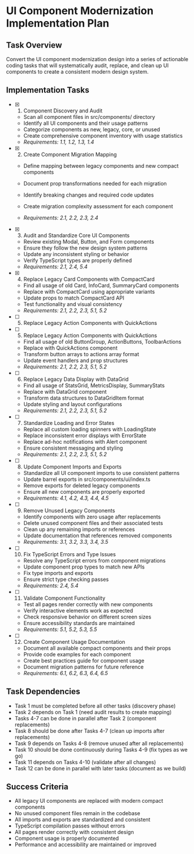 # UI Component Modernization Implementation Plan

## Task Overview

Convert the UI component modernization design into a series of actionable coding tasks that will systematically audit, replace, and clean up UI components to create a consistent modern design system.

## Implementation Tasks

- [x] 1. Component Discovery and Audit




  - Scan all component files in src/components/ directory
  - Identify all UI components and their usage patterns
  - Categorize components as new, legacy, core, or unused
  - Create comprehensive component inventory with usage statistics
  - _Requirements: 1.1, 1.2, 1.3, 1.4_





- [x] 2. Create Component Migration Mapping







  - Define mapping between legacy components and new compact components
  - Document prop transformations needed for each migration



  - Identify breaking changes and required code updates
  - Create migration complexity assessment for each component
  - _Requirements: 2.1, 2.2, 2.3, 2.4_

- [x] 3. Audit and Standardize Core UI Components








  - Review existing Modal, Button, and Form components
  - Ensure they follow the new design system patterns
  - Update any inconsistent styling or behavior
  - Verify TypeScript types are properly defined
  - _Requirements: 2.1, 2.4, 5.4_

- [x] 4. Replace Legacy Card Components with CompactCard






  - Find all usage of old Card, InfoCard, SummaryCard components
  - Replace with CompactCard using appropriate variants
  - Update props to match CompactCard API
  - Test functionality and visual consistency
  - _Requirements: 2.1, 2.2, 2.3, 5.1, 5.2_
- [ ] 5. Replace Legacy Action Components with QuickActions



- [ ] 5. Replace Legacy Action Components with QuickActions

  - Find all usage of old ButtonGroup, ActionButtons, ToolbarActions
  - Replace with QuickActions component
  - Transform button arrays to actions array format
  - Update event handlers and prop structures
  - _Requirements: 2.1, 2.2, 2.3, 5.1, 5.2_

- [ ] 6. Replace Legacy Data Display with DataGrid
  - Find all usage of StatsGrid, MetricsDisplay, SummaryStats
  - Replace with DataGrid component
  - Transform data structures to DataGridItem format
  - Update styling and layout configurations
  - _Requirements: 2.1, 2.2, 2.3, 5.1, 5.2_

- [ ] 7. Standardize Loading and Error States
  - Replace all custom loading spinners with LoadingState
  - Replace inconsistent error displays with ErrorState
  - Replace ad-hoc notifications with Alert component
  - Ensure consistent messaging and styling
  - _Requirements: 2.1, 2.2, 2.3, 5.1, 5.2_

- [ ] 8. Update Component Imports and Exports
  - Standardize all UI component imports to use consistent patterns
  - Update barrel exports in src/components/ui/index.ts
  - Remove exports for deleted legacy components
  - Ensure all new components are properly exported
  - _Requirements: 4.1, 4.2, 4.3, 4.4, 4.5_

- [ ] 9. Remove Unused Legacy Components
  - Identify components with zero usage after replacements
  - Delete unused component files and their associated tests
  - Clean up any remaining imports or references
  - Update documentation that references removed components
  - _Requirements: 3.1, 3.2, 3.3, 3.4, 3.5_

- [ ] 10. Fix TypeScript Errors and Type Issues
  - Resolve any TypeScript errors from component migrations
  - Update component prop types to match new APIs
  - Fix type imports and exports
  - Ensure strict type checking passes
  - _Requirements: 2.4, 5.4_

- [ ] 11. Validate Component Functionality
  - Test all pages render correctly with new components
  - Verify interactive elements work as expected
  - Check responsive behavior on different screen sizes
  - Ensure accessibility standards are maintained
  - _Requirements: 5.1, 5.2, 5.3, 5.5_

- [ ] 12. Create Component Usage Documentation
  - Document all available compact components and their props
  - Provide code examples for each component
  - Create best practices guide for component usage
  - Document migration patterns for future reference
  - _Requirements: 6.1, 6.2, 6.3, 6.4, 6.5_

## Task Dependencies

- Task 1 must be completed before all other tasks (discovery phase)
- Task 2 depends on Task 1 (need audit results to create mapping)
- Tasks 4-7 can be done in parallel after Task 2 (component replacements)
- Task 8 should be done after Tasks 4-7 (clean up imports after replacements)
- Task 9 depends on Tasks 4-8 (remove unused after all replacements)
- Task 10 should be done continuously during Tasks 4-9 (fix types as we go)
- Task 11 depends on Tasks 4-10 (validate after all changes)
- Task 12 can be done in parallel with later tasks (document as we build)

## Success Criteria

- All legacy UI components are replaced with modern compact components
- No unused component files remain in the codebase
- All imports and exports are standardized and consistent
- TypeScript compilation passes without errors
- All pages render correctly with consistent design
- Component usage is properly documented
- Performance and accessibility are maintained or improved